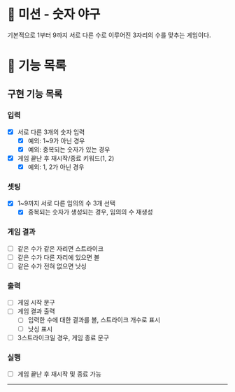 # 🚀 미션 - 숫자 야구

기본적으로 1부터 9까지 서로 다른 수로 이루어진 3자리의 수를 맞추는 게임이다.

# 📖 기능 목록

## 구현 기능 목록

### 입력

- [x] 서로 다른 3개의 숫자 입력
    - [x] 예외: 1~9가 아닌 경우
    - [x] 예외: 중복되는 숫자가 있는 경우
- [x] 게임 끝난 후 재시작/종료 키워드(1, 2)
    - [x] 예외: 1, 2가 아닌 경우

### 셋팅

- [x] 1~9까지 서로 다른 임의의 수 3개 선택
    -  [x] 중복되는 숫자가 생성되는 경우, 임의의 수 재생성

### 게임 결과

- [ ] 같은 수가 같은 자리면 스트라이크
- [ ] 같은 수가 다른 자리에 있으면 볼
- [ ] 같은 수가 전혀 없으면 낫싱

### 출력

- [ ] 게임 시작 문구
- [ ] 게임 결과 출력
    - [ ] 입력한 수에 대한 결과를 볼, 스트라이크 개수로 표시
    - [ ] 낫싱 표시
- [ ] 3스트라이크일 경우, 게임 종료 문구

### 실행

- [ ] 게임 끝난 후 재시작 및 종료 가능

---
